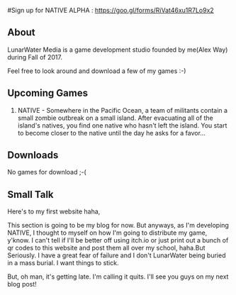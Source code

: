 #Sign up for NATIVE ALPHA : https://goo.gl/forms/RiVat46xu1R7Lo9x2

## About

LunarWater Media is a game development studio founded by me(Alex Way) during Fall of 2017. 

Feel free to look around and download a few of my games :-)

## Upcoming Games
1. NATIVE - Somewhere in the Pacific Ocean, a team of militants contain a small zombie outbreak on a small island. After evacuating all of the island's natives, you find one native who hasn't left the island. You start to become closer to the native until the day he asks for a favor...

## Downloads

No games for download ;-(

## Small Talk

Here's to my first website haha,

This section is going to be my blog for now. But anyways, as I'm developing NATIVE, I thought to myself on how I'm going to distribute my game, y'know. I can't tell if I'll be better off using itch.io or just print out a bunch of qr codes to this website and post them all over my school, haha.But Seriously. I have a great fear of failure and I don't LunarWater being buried in a mass burial. I want things to stick.

But, oh man, it's getting late. I'm calling it quits. I'll see you guys on my next blog post!


